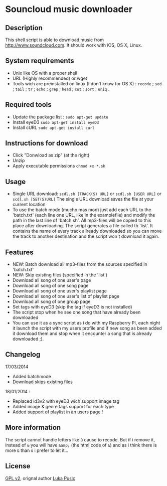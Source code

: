 Souncloud music downloader
==============

Description
--------------
This shell script is able to download music from http://www.soundcloud.com.
It should work with iOS, OS X, Linux.

System requirements
--------------
* Unix like OS with a proper shell
* URL (Highly recommended) or wget
* Tools wich are preinstalled on linux (I don't know  for OS X) : `recode` ; `sed` ; `tail` ; `tr` ; `echo` ; `grep` ; `head` ; `cut` ; `sort` ; `uniq` .


Required tools
--------------
* Update the package list : `sudo apt-get update`
* Install eyeD3 `sudo apt-get install eyeD3`
* Install cURL `sudo apt-get install curl`

Instructions for download
--------------
* Click "Donwload as zip" (at the right)
* Unzip
* Apply executable permissions `chmod +x *.sh`

Usage
--------------
* Single URL download: `scdl.sh [TRACK(S) URL]` or `scdl.sh [USER URL]` or `scdl.sh [SET(S)URL]`
  The single URL download saves the file at your current location
* To use the batch mode (mucho mas mod) just add each URL to the 'batch.txt' (each line one URL, like in the examplefile) and modify the path in the last line of 'batch.sh'. All mp3-files will be copied to this place after downloading. The script generates a file called th 'list'. It contains the name of every track allready downloaded so you can move the track to another destination and the script won´t download it again.



Features
--------------
* NEW: Batch download all mp3-files from the sources specified in 'batch.txt'
* NEW: Skip existing files (specified in the 'list')
* Download all song of one user's page
* Download all song of one song page
* Download all song of one user's playlist page
* Download all song of one user's list of playlist page
* Download all song of one group page
* Set tags with eyeD3 (skip the tag if eyeD3 is not installed)
* The script stop when he see one song that have already been downloaded
* You can use it as a sync script as i do with my Raspberry PI, each night it launch the script with my users profile and if new song as been added it download them and stop when it encounter a song that is already downloaded ;).

Changelog
--------------
17/03/2014
* Added batchmode
* Download skips existing files

18/01/2014 :
* Replaced id3v2 with eyeD3 wich support image tag
* Added image & genre tags support for each type 
* Added support of playlist in an users page !

More information
--------------
The script cannot handle letters like `û` cause to recode. But if i remove it, instead of `&` you will have `&amp;` (the html code of `&`) and as i think there is more `&` than `û` i prefer to let it...

License
--------------
[GPL v2](https://www.gnu.org/licenses/gpl-2.0.txt), orignal author [Luka Pusic](http://pusic.si)
